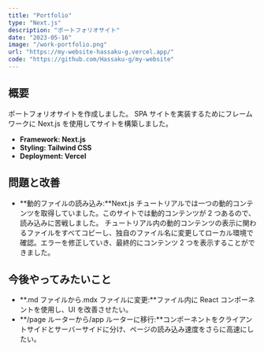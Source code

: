 ```yaml
---
title: "Portfolio"
type: "Next.js"
description: "ポートフォリオサイト"
date: "2023-05-16"
image: "/work-portfolio.png"
url: "https://my-website-hassaku-g.vercel.app/"
code: "https://github.com/Hassaku-g/my-website"
---
```


## 概要

ポートフォリオサイトを作成しました。
SPA サイトを実装するためにフレームワークに Next.js を使用してサイトを構築しました。

- **Framework: Next.js**
- **Styling: Tailwind CSS**
- **Deployment: Vercel**

## 問題と改善

- **動的ファイルの読み込み:**Next.js チュートリアルでは一つの動的コンテンツを取得していました。このサイトでは動的コンテンツが 2 つあるので、読み込みに苦戦しました。
  チュートリアル内の動的コンテンツの表示に関わるファイルをすべてコピーし、独自のファイル名に変更してローカル環境で確認。エラーを修正していき、最終的にコンテンツ 2 つを表示することができました。

## 今後やってみたいこと

- **.md ファイルから.mdx ファイルに変更:**ファイル内に React コンポーネントを使用し、UI を改善させたい。
- **/page ルーターから/app ルーターに移行:**コンポーネントをクライアントサイドとサーバーサイドに分け、ページの読み込み速度をさらに高速にしたい。
